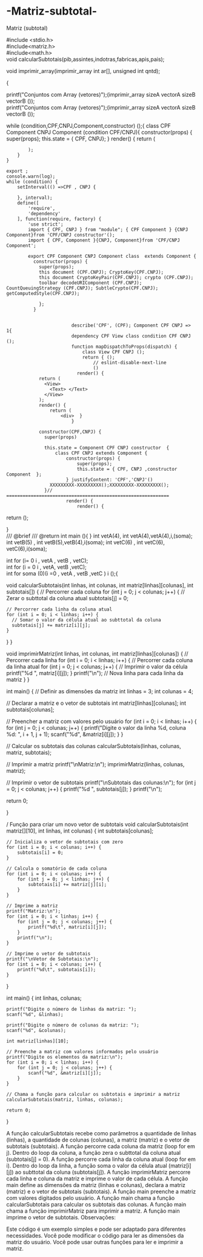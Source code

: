 # -Matriz-subtotal-
 Matriz (subtotal) 

 #include <stdio.h>  
#include<matriz.h>  
#include<math.h>   
void calcularSubtotais(pib,assintes,indotras,fabricas,apis,pais);  
 
 void imprimir_array(imprimir_array int ar[], unsigned int qntd); 

{  

printf("Conjuntos com Array (vetores)");(imprimir_array sizeA vectorA sizeB vectorB ());  
printf("Conjuntos com Array (vetores)");(imprimir_array sizeA vectorA sizeB vectorB ());  

 while (condition,CPF,CNPJ,Component,constructor) ();{ 
    class CPF Component CNPJ Component (condition CPF/CNPJ){
        constructor(props) {
            super(props);
            this.state = {  CPF, CNPJ};
        }
        render() {
            return (
                
            );
        }
    }
    
    export ; 
    console.warn(log); 
    while (condition) { 
        setInterval(() =>CPF , CNPJ {
            
        }, interval); 
        define([
            'require',
            'dependency'
        ], function(require, factory) {
            'use strict'; 
            import { CPF, CNPJ } from "module"; { CPF Component } {CNPJ Component}from 'CPF/CNPJ constructor'();
            import { CPF, Component }{CNPJ, Component}from 'CPF/CNPJ Component';
            
            export CPF Component CNPJ Component class  extends Component {
              constructor(props) {
                super(props);
                this document (CPF.CNPJ); CryptoKey(CPF.CNPJ); 
                this document CryptoKeyPair(CPF.CNPJ); crypto (CPF.CNPJ); 
                toolbar decodeURIComponent (CPF.CNPJ); CountQueuingStrategy (CPF.CNPJ); SubtleCrypto(CPF.CNPJ); getComputedStyle(CPF.CNPJ);

                };
              }
            
              
                            describe('CPF', (CPF); Component CPF CNPJ => 1{  
                            dependency CPF View class condition CPF CNPJ ();
                            function mapDispatchToProps(dispatch) { 
                                class View CPF CNPJ ();
                                return { ();
                                    // eslint-disable-next-line  
                                    () 
                              render() {
                return (
                  <View>
                    <Text> </Text>
                  </View>
                ); 
                render() {
                    return (
                        <div>  } 
                            } 

                constructor(CPF,CNPJ) {
                  super(props)
                
                  this.state = Component CPF CNPJ constructor  { 
                      class CPF CNPJ extends Component {
                          constructor(props) {
                              super(props);
                              this.state = { CPF, CNPJ ,constructor Component  };
                          } justifyContent: 'CPF','CNPJ'()
                    XXXXXXXXX-XXXXXXXXX();XXXXXXXXX-XXXXXXXXX();
                  }// ============================================================ 
                          render() {
                              render() {
                                  
             
  return ();



}  
 /// @brief 
  /// @return 
  int  main (){ } 
  int vetA(4), int vetA(4),vetA(4),i,(soma); 
  int vetB(5) , int vetB(5),vetB(4),i(soma); 
  int vetC(6) , int vetC(6), vetC(6),i(soma);
   
   int for  (i= 0 i , vetA , vetB , vetC);  
   int for (i = 0 i , vetA, vetB ,vetC);  
int for soma (0)(i =0 , vetA , vetB ,vetC ) i ();{  


void calcularSubtotais(int linhas, int colunas, int matriz[linhas][colunas], int subtotais[]) {
  // Percorrer cada coluna
  for (int j = 0; j < colunas; j++) {
    // Zerar o subttotal da coluna atual
    subtotais[j] = 0;

    // Percorrer cada linha da coluna atual
    for (int i = 0; i < linhas; i++) {
      // Somar o valor da célula atual ao subttotal da coluna
      subtotais[j] += matriz[i][j];
    }
  }
}

void imprimirMatriz(int linhas, int colunas, int matriz[linhas][colunas]) {
  // Percorrer cada linha
  for (int i = 0; i < linhas; i++) {
    // Percorrer cada coluna da linha atual
    for (int j = 0; j < colunas; j++) {
      // Imprimir o valor da célula
      printf("%d ", matriz[i][j]);
    }
    printf("\n"); // Nova linha para cada linha da matriz
  }
}

int main() {
  // Definir as dimensões da matriz
  int linhas = 3;
  int colunas = 4;

  // Declarar a matriz e o vetor de subtotais
  int matriz[linhas][colunas];
  int subtotais[colunas];

  // Preencher a matriz com valores pelo usuário
  for (int i = 0; i < linhas; i++) {
    for (int j = 0; j < colunas; j++) {
      printf("Digite o valor da linha %d, coluna %d: ", i + 1, j + 1);
      scanf("%d", &matriz[i][j]);
    }
  }

  // Calcular os subtotais das colunas
  calcularSubtotais(linhas, colunas, matriz, subtotais);

  // Imprimir a matriz
  printf("\nMatriz:\n");
  imprimirMatriz(linhas, colunas, matriz);

  // Imprimir o vetor de subtotais
  printf("\nSubtotais das colunas:\n");
  for (int j = 0; j < colunas; j++) {
    printf("%d ", subtotais[j]);
  }
  printf("\n"); 

  return 0; 

} 

/ Função para criar um novo vetor de subtotais
void calcularSubtotais(int matriz[][10], int linhas, int colunas) {
    int subtotais[colunas];
    
    // Inicializa o vetor de subtotais com zero
    for (int i = 0; i < colunas; i++) {
        subtotais[i] = 0;
    }
    
    // Calcula o somatório de cada coluna
    for (int i = 0; i < colunas; i++) {
        for (int j = 0; j < linhas; j++) {
            subtotais[i] += matriz[j][i];
        }
    }
    
    // Imprime a matriz
    printf("Matriz:\n");
    for (int i = 0; i < linhas; i++) {
        for (int j = 0; j < colunas; j++) {
            printf("%d\t", matriz[i][j]);
        }
        printf("\n");
    }
    
    // Imprime o vetor de subtotais
    printf("\nVetor de Subtotais:\n");
    for (int i = 0; i < colunas; i++) {
        printf("%d\t", subtotais[i]);
    }
}

int main() {
    int linhas, colunas;
    
    printf("Digite o número de linhas da matriz: ");
    scanf("%d", &linhas);
    
    printf("Digite o número de colunas da matriz: ");
    scanf("%d", &colunas);
    
    int matriz[linhas][10];
    
    // Preenche a matriz com valores informados pelo usuário
    printf("Digite os elementos da matriz:\n");
    for (int i = 0; i < linhas; i++) {
        for (int j = 0; j < colunas; j++) {
            scanf("%d", &matriz[i][j]);
        }
    }
    
    // Chama a função para calcular os subtotais e imprimir a matriz
    calcularSubtotais(matriz, linhas, colunas);
    
    return 0;
} 

A função calcularSubtotais recebe como parâmetros a quantidade de linhas (linhas), a quantidade de colunas (colunas), a matriz (matriz) e o vetor de subtotais (subtotais).
A função percorre cada coluna da matriz (loop for em j).
Dentro do loop da coluna, a função zera o subttotal da coluna atual (subtotais[j] = 0).
A função percorre cada linha da coluna atual (loop for em i).
Dentro do loop da linha, a função soma o valor da célula atual (matriz[i][j]) ao subttotal da coluna (subtotais[j]).
A função imprimirMatriz percorre cada linha e coluna da matriz e imprime o valor de cada célula.
A função main define as dimensões da matriz (linhas e colunas), declara a matriz (matriz) e o vetor de subtotais (subtotais).
A função main preenche a matriz com valores digitados pelo usuário.
A função main chama a função calcularSubtotais para calcular os subtotais das colunas.
A função main chama a função imprimirMatriz para imprimir a matriz.
A função main imprime o vetor de subtotais.
Observações:

Este código é um exemplo simples e pode ser adaptado para diferentes necessidades.
Você pode modificar o código para ler as dimensões da matriz do usuário.
Você pode usar outras funções para ler e imprimir a matriz.

